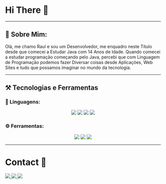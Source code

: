 # Hi There 👋

--- 

## 🌱 Sobre Mim:
Olá, me chamo Raul e sou um Desenvolvedor, me enquadro neste Título desde que comecei a Estudar Java com 14 Anos de Idade. Quando comecei a estudar programação começando pelo Java, percebi que com Linguagem de Programação podemos fazer Diversar coisas desde Aplicações, Web Sites e tudo que possamos imaginar no mundo da tecnologia.

---

## ⚒️ Tecnologias e Ferramentas
### 📌 Linguagens:
<p align="center">
  <img src="https://img.shields.io/badge/Java-%23ED8B00.svg?style=flat&logo=openjdk&logoColor=white" />
  <img src="https://img.shields.io/badge/PostgreSQL-316192?style=for-the-badge&logo=postgresql&logoColor=white" />
  <img src="https://img.shields.io/badge/HTML5-E34F26?style=flat&logo=html5&logoColor=white" />
  <img src="https://img.shields.io/badge/CSS3-1572B6?style=flat&logo=css3&logoColor=white" />

### ⚙️ Ferramentas:
<p align="center">
  <img src="https://img.shields.io/badge/Pterodactyl-%2320232a.svg?style=flat&logo=pterodactyl&logoColor=white" />
  <img src="https://img.shields.io/badge/Cloudflare-F38020?style=flat&logo=Cloudflare&logoColor=white" />
  <img src="https://img.shields.io/badge/Vercel-%23000000.svg?style=flat&logo=vercel&logoColor=white" />
</p>

---
# Contact 📛
<a href="https://www.linkedin.com/in/raul-lauro-alves-pereira-3403b733b/" target="_blank">
  <img src="https://img.shields.io/badge/linkedin-%230077B5.svg?&style=for-the-badge&logo=linkedin&logoColor=white" />
</a>
<a href="https://discord.gg/bBXDq7bsmr" target="_blank">
  <img src="https://img.shields.io/badge/Discord-5865F2?style=for-the-badge&logo=discord&logoColor=white" />
</a>
<a href="mailto:raullalvespe1227@gmail.com" target="_blank">
  <img src="https://img.shields.io/badge/gmail-D14836.svg?&style=for-the-badge&logo=gmail&logoColor=white" />
</a>
